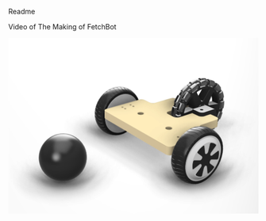 Readme

Video of The Making of FetchBot

[![Watch the video](images/Image12.jpg)](https://www.youtube.com/watch?v=4rZINc078I8)


